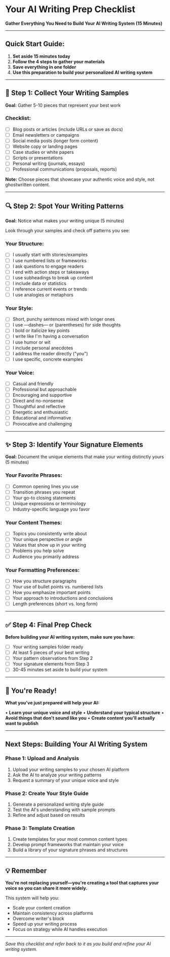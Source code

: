 # Your AI Writing Prep Checklist

**Gather Everything You Need to Build Your AI Writing System (15 Minutes)**

---

## Quick Start Guide:

1. **Set aside 15 minutes today**
2. **Follow the 4 steps to gather your materials**
3. **Save everything in one folder**
4. **Use this preparation to build your personalized AI writing system**

---

## 📝 Step 1: Collect Your Writing Samples

**Goal:** Gather 5-10 pieces that represent your best work

### Checklist:
- [ ] Blog posts or articles (include URLs or save as docs)
- [ ] Email newsletters or campaigns
- [ ] Social media posts (longer form content)
- [ ] Website copy or landing pages
- [ ] Case studies or white papers
- [ ] Scripts or presentations
- [ ] Personal writing (journals, essays)
- [ ] Professional communications (proposals, reports)

**Note:** Choose pieces that showcase your authentic voice and style, not ghostwritten content.

---

## 🔍 Step 2: Spot Your Writing Patterns

**Goal:** Notice what makes your writing unique (5 minutes)

Look through your samples and check off patterns you see:

### Your Structure:
- [ ] I usually start with stories/examples
- [ ] I use numbered lists or frameworks
- [ ] I ask questions to engage readers
- [ ] I end with action steps or takeaways
- [ ] I use subheadings to break up content
- [ ] I include data or statistics
- [ ] I reference current events or trends
- [ ] I use analogies or metaphors

### Your Style:
- [ ] Short, punchy sentences mixed with longer ones
- [ ] I use —dashes— or (parentheses) for side thoughts
- [ ] I bold or italicize key points
- [ ] I write like I'm having a conversation
- [ ] I use humor or wit
- [ ] I include personal anecdotes
- [ ] I address the reader directly ("you")
- [ ] I use specific, concrete examples

### Your Voice:
- [ ] Casual and friendly
- [ ] Professional but approachable
- [ ] Encouraging and supportive
- [ ] Direct and no-nonsense
- [ ] Thoughtful and reflective
- [ ] Energetic and enthusiastic
- [ ] Educational and informative
- [ ] Provocative and challenging

---

## ✨ Step 3: Identify Your Signature Elements

**Goal:** Document the unique elements that make your writing distinctly yours (5 minutes)

### Your Favorite Phrases:
- [ ] Common opening lines you use
- [ ] Transition phrases you repeat
- [ ] Your go-to closing statements
- [ ] Unique expressions or terminology
- [ ] Industry-specific language you favor

### Your Content Themes:
- [ ] Topics you consistently write about
- [ ] Your unique perspective or angle
- [ ] Values that show up in your writing
- [ ] Problems you help solve
- [ ] Audience you primarily address

### Your Formatting Preferences:
- [ ] How you structure paragraphs
- [ ] Your use of bullet points vs. numbered lists
- [ ] How you emphasize important points
- [ ] Your approach to introductions and conclusions
- [ ] Length preferences (short vs. long form)

---

## ✅ Step 4: Final Prep Check

**Before building your AI writing system, make sure you have:**

- [ ] Your writing samples folder ready
- [ ] At least 5 pieces of your best writing
- [ ] Your pattern observations from Step 2
- [ ] Your signature elements from Step 3
- [ ] 30-45 minutes set aside to build your system

---

## 🎯 You're Ready!

**What you've just prepared will help your AI:**

• **Learn your unique voice and style**
• **Understand your typical structure**
• **Avoid things that don't sound like you**
• **Create content you'll actually want to publish**

---

## Next Steps: Building Your AI Writing System

### Phase 1: Upload and Analysis
1. Upload your writing samples to your chosen AI platform
2. Ask the AI to analyze your writing patterns
3. Request a summary of your unique voice and style

### Phase 2: Create Your Style Guide
1. Generate a personalized writing style guide
2. Test the AI's understanding with sample prompts
3. Refine and adjust based on results

### Phase 3: Template Creation
1. Create templates for your most common content types
2. Develop prompt frameworks that maintain your voice
3. Build a library of your signature phrases and structures

---

## 💡 Remember

**You're not replacing yourself—you're creating a tool that captures your voice so you can share it more widely.**

This system will help you:
- Scale your content creation
- Maintain consistency across platforms
- Overcome writer's block
- Speed up your writing process
- Focus on strategy while AI handles execution

---

*Save this checklist and refer back to it as you build and refine your AI writing system.*